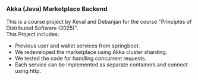 ### Akka (Java) Marketplace Backend

This is a course project by Keval and Debanjan for the course "Principles of Distributed Software (2025)".
<br>
This Project includes:
  - Previous user and wallet services from springboot.
  - We redeveloped the marketplace using Akka cluster sharding.
  - We tested the code for handling concurrent requests.
  - Each service can be implemented as separate containers and connect using http.
